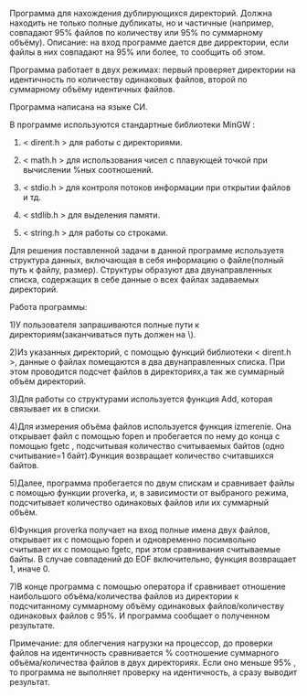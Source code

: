 Программа для нахождения дублирующихся директорий. Должна находить не только полные дубликаты, но и частичные (например, совпадают 95% файлов по количеству или 95% по суммарному объёму).
Описание: на вход программе дается две дирректории, если файлы в них совпадают на 95% или более, то сообщить об этом.

Программа работает в двух режимах: первый проверяет директории на идентичность по количеству одинаковых файлов, второй по суммарному объёму идентичных файлов. 


Программа написана на языке СИ.

В программе используются стандартные библиотеки MinGW :

1) < dirent.h > для работы с директориями.

2) < math.h > для использования чисел с плавующей точкой при вычислении %ных соотношений.

3) < stdio.h > для контроля потоков информации при открытии файлов и тд.

4) < stdlib.h > для выделения памяти.

5) < string.h > для работы со строками.


Для решения поставленной задачи в данной программе используетя структура данных, включающая в себя информацию о файле(полный путь к файлу, размер). Структуры образуют два двунаправленных списка, содержащих в себе данные о всех файлах задаваемых директорий.


Работа программы:

1)У пользователя запрашиваются полные пути к директориям(заканчиваться путь должен на \\).

2)Из указанных директорий, с помощью функций библиотеки < dirent.h >, данные о файлах помещаются в два двунаправленных списка. При этом проводится подсчет файлов в директориях,а так же суммарный объём директорий.

3)Для работы со структурами используется функция Add, которая связывает их в списки.

4)Для измерения объёма файлов используется функция izmerenie. Она открывает файл с помощью fopen и пробегается по нему до конца с помощью fgetc , подсчитывая количество считываемых байтов (одно считывание=1 байт).Функция возвращает количество считавшихся байтов.

5)Далее, программа пробегается по двум спискам и сравнивает файлы с помощью функции proverka, и, в зависимости от выбраного режима, подсчитывает количество одинаковых файлов или их суммарный объём.

6)Функция proverka получает на вход полные имена двух файлов, открывает их с помощью fopen и одновременно посимвольно считывает их с помощью fgetc, при этом сравнивания считываемые байты. В случае совпадений до EOF включительно, функция возвращает 1, иначе 0.

7)В конце программа с помощью оператора if сравнивает отношение наибольшого объёма/количества файлов из директории к подсчитанному суммарному объёму одинаковых файлов/количеству одинаковых файлов с 95%. И программа сообщает о полученном результате.

Примечание: для облегчения нагрузки на процессор, до проверки файлов на идентичность сравнивается % соотношение суммарного объёма/количества файлов в двух директориях. Если оно меньше 95% , то программа не выполняет проверку на идентичность, а сразу выводит результат. 
